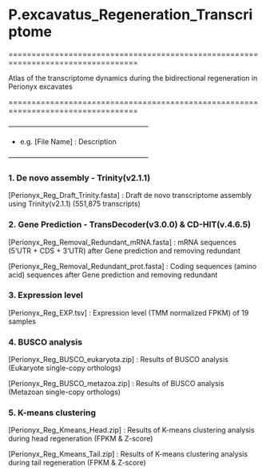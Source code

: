# P.excavatus_Regeneration_Transcriptome

==================================================================================

Atlas of the transcriptome dynamics during the bidirectional regeneration in Perionyx excavates

==================================================================================


————————————————————

* e.g.
[File Name]
: Description

————————————————————


### 1. De novo assembly - Trinity(v2.1.1)

[Perionyx_Reg_Draft_Trinity.fasta]
: Draft de novo transcriptome assembly using Trinity(v2.1.1) (551,875 transcripts)



### 2. Gene Prediction - TransDecoder(v3.0.0) & CD-HIT(v.4.6.5)

[Perionyx_Reg_Removal_Redundant_mRNA.fasta]
: mRNA sequences (5’UTR + CDS + 3’UTR) after Gene prediction and removing redundant

[Perionyx_Reg_Removal_Redundant_prot.fasta]
: Coding sequences (amino acid) sequences after Gene prediction and removing redundant 


### 3. Expression level

[Perionyx_Reg_EXP.tsv]
: Expression level (TMM normalized FPKM) of 19 samples



### 4. BUSCO analysis

[Perionyx_Reg_BUSCO_eukaryota.zip]
: Results of BUSCO analysis (Eukaryote single-copy orthologs)

[Perionyx_Reg_BUSCO_metazoa.zip]
: Results of BUSCO analysis (Metazoan single-copy orthologs)



### 5. K-means clustering

[Perionyx_Reg_Kmeans_Head.zip]
: Results of K-means clustering analysis during head regeneration (FPKM & Z-score)

[Perionyx_Reg_Kmeans_Tail.zip]
: Results of K-means clustering analysis during tail regeneration (FPKM & Z-score)





